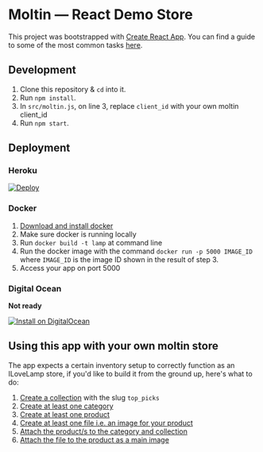 # Moltin &mdash; React Demo Store

This project was bootstrapped with [Create React App](https://github.com/facebookincubator/create-react-app). You can find a guide to some of the most common tasks [here](https://github.com/facebookincubator/create-react-app/blob/master/packages/react-scripts/template/README.md).

## Development

1. Clone this repository & `cd` into it.
2. Run `npm install`.
3. In `src/moltin.js`, on line 3, replace `client_id` with your own moltin client_id
4. Run `npm start`.

## Deployment

### Heroku

[![Deploy](https://www.herokucdn.com/deploy/button.png)](https://heroku.com/deploy)

### Docker

1. [Download and install docker](https://docs.docker.com/engine/installation/)
2. Make sure docker is running locally
3. Run `docker build -t lamp` at command line
4. Run the docker image with the command `docker run -p 5000 IMAGE_ID` where `IMAGE_ID` is the image ID shown in the result of step 3.
5. Access your app on port 5000

### Digital Ocean

**Not ready**

[![Install on DigitalOcean](http://installer.71m.us/button.svg)](http://installer.71m.us/install?url=https://github.com/matthew1809/ILoveLamp-React)

## Using this app with your own moltin store

The app expects a certain inventory setup to correctly function as an ILoveLamp store, if you'd like to build it from the ground up, here's what to do:

1. [Create a collection](https://docs.moltin.com/inventory/collection#creating-a-collection) with the slug `top_picks`
2. [Create at least one category](https://docs.moltin.com/inventory/category#creating-a-category)
3. [Create at least one product](https://docs.moltin.com/inventory/product#create-a-product)
4. [Create at least one file i.e. an image for your product](https://docs.moltin.com/content/files#upload-the-file)
5. [Attach the product/s to the category and collection](https://docs.moltin.com/inventory/product#adding-a-category-brand-or-collection)
6. [Attach the file to the product as a main image](https://moltin.api-docs.io/v2/product-relationships/create-product-to-main-image-relationships)
